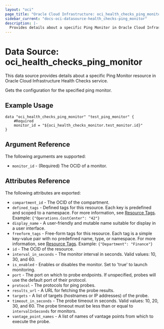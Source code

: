 ```yaml
---
layout: "oci"
page_title: "Oracle Cloud Infrastructure: oci_health_checks_ping_monitor"
sidebar_current: "docs-oci-datasource-health_checks-ping_monitor"
description: |-
  Provides details about a specific Ping Monitor in Oracle Cloud Infrastructure Health Checks service
---
```


# Data Source: oci_health_checks_ping_monitor
This data source provides details about a specific Ping Monitor resource in Oracle Cloud Infrastructure Health Checks service.

Gets the configuration for the specified ping monitor.


## Example Usage

```hcl
data "oci_health_checks_ping_monitor" "test_ping_monitor" {
	#Required
	monitor_id = "${oci_health_checks_monitor.test_monitor.id}"
}
```

## Argument Reference

The following arguments are supported:

* `monitor_id` - (Required) The OCID of a monitor.


## Attributes Reference

The following attributes are exported:

* `compartment_id` - The OCID of the compartment.
* `defined_tags` - Defined tags for this resource. Each key is predefined and scoped to a namespace. For more information, see [Resource Tags](https://docs.cloud.oracle.com/iaas/Content/General/Concepts/resourcetags.htm). Example: `{"Operations.CostCenter": "42"}` 
* `display_name` - A user-friendly and mutable name suitable for display in a user interface.
* `freeform_tags` - Free-form tags for this resource. Each tag is a simple key-value pair with no predefined name, type, or namespace.  For more information, see [Resource Tags](https://docs.cloud.oracle.com/iaas/Content/General/Concepts/resourcetags.htm). Example: `{"Department": "Finance"}` 
* `id` - The OCID of the resource.
* `interval_in_seconds` - The monitor interval in seconds. Valid values: 10, 30, and 60. 
* `is_enabled` - Enables or disables the monitor. Set to 'true' to launch monitoring. 
* `port` - The port on which to probe endpoints. If unspecified, probes will use the default port of their protocol. 
* `protocol` - The protocols for ping probes.
* `results_url` - A URL for fetching the probe results.
* `targets` - A list of targets (hostnames or IP addresses) of the probe.
* `timeout_in_seconds` - The probe timeout in seconds. Valid values: 10, 20, 30, and 60. The probe timeout must be less than or equal to `intervalInSeconds` for monitors. 
* `vantage_point_names` - A list of names of vantage points from which to execute the probe.

